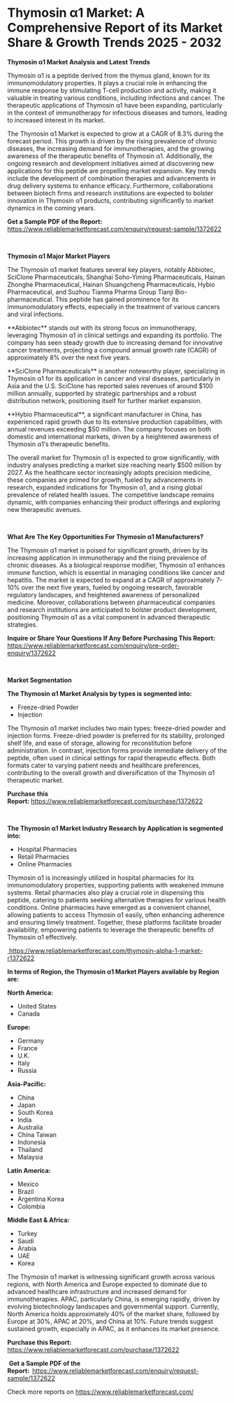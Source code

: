 <p><h1>Thymosin α1 Market: A Comprehensive Report of its Market Share & Growth Trends 2025 - 2032</h1></p><p><strong>Thymosin α1 Market Analysis and Latest Trends</strong></p>
<p><p>Thymosin α1 is a peptide derived from the thymus gland, known for its immunomodulatory properties. It plays a crucial role in enhancing the immune response by stimulating T-cell production and activity, making it valuable in treating various conditions, including infections and cancer. The therapeutic applications of Thymosin α1 have been expanding, particularly in the context of immunotherapy for infectious diseases and tumors, leading to increased interest in its market.</p><p>The Thymosin α1 Market is expected to grow at a CAGR of 8.3% during the forecast period. This growth is driven by the rising prevalence of chronic diseases, the increasing demand for immunotherapies, and the growing awareness of the therapeutic benefits of Thymosin α1. Additionally, the ongoing research and development initiatives aimed at discovering new applications for this peptide are propelling market expansion. Key trends include the development of combination therapies and advancements in drug delivery systems to enhance efficacy. Furthermore, collaborations between biotech firms and research institutions are expected to bolster innovation in Thymosin α1 products, contributing significantly to market dynamics in the coming years.</p></p>
<p><strong>Get a Sample PDF of the Report:&nbsp;</strong> <a href="https://www.reliablemarketforecast.com/enquiry/request-sample/1372622?utm_campaign=3053&utm_medium=2&utm_source=Github&utm_content=ia&utm_term=22032025&utm_id=thymosin-a1">https://www.reliablemarketforecast.com/enquiry/request-sample/1372622</a></p>
<p>&nbsp;</p>
<p><strong>Thymosin α1 Major Market Players</strong></p>
<p><p>The Thymosin α1 market features several key players, notably Abbiotec, SciClone Pharmaceuticals, Shanghai Soho-Yiming Pharmaceuticals, Hainan Zhonghe Pharmaceutical, Hainan Shuangcheng Pharmaceuticals, Hybio Pharmaceutical, and Suzhou Tianma Pharma Group Tianji Bio-pharmaceutical. This peptide has gained prominence for its immunomodulatory effects, especially in the treatment of various cancers and viral infections.</p><p>**Abbiotec** stands out with its strong focus on immunotherapy, leveraging Thymosin α1 in clinical settings and expanding its portfolio. The company has seen steady growth due to increasing demand for innovative cancer treatments, projecting a compound annual growth rate (CAGR) of approximately 8% over the next five years.</p><p>**SciClone Pharmaceuticals** is another noteworthy player, specializing in Thymosin α1 for its application in cancer and viral diseases, particularly in Asia and the U.S. SciClone has reported sales revenues of around $100 million annually, supported by strategic partnerships and a robust distribution network, positioning itself for further market expansion.</p><p>**Hybio Pharmaceutical**, a significant manufacturer in China, has experienced rapid growth due to its extensive production capabilities, with annual revenues exceeding $50 million. The company focuses on both domestic and international markets, driven by a heightened awareness of Thymosin α1’s therapeutic benefits.</p><p>The overall market for Thymosin α1 is expected to grow significantly, with industry analyses predicting a market size reaching nearly $500 million by 2027. As the healthcare sector increasingly adopts precision medicine, these companies are primed for growth, fueled by advancements in research, expanded indications for Thymosin α1, and a rising global prevalence of related health issues. The competitive landscape remains dynamic, with companies enhancing their product offerings and exploring new therapeutic avenues.</p></p>
<p>&nbsp;</p>
<p><strong>What Are The Key Opportunities For Thymosin α1 Manufacturers?</strong></p>
<p><p>The Thymosin α1 market is poised for significant growth, driven by its increasing application in immunotherapy and the rising prevalence of chronic diseases. As a biological response modifier, Thymosin α1 enhances immune function, which is essential in managing conditions like cancer and hepatitis. The market is expected to expand at a CAGR of approximately 7-10% over the next five years, fueled by ongoing research, favorable regulatory landscapes, and heightened awareness of personalized medicine. Moreover, collaborations between pharmaceutical companies and research institutions are anticipated to bolster product development, positioning Thymosin α1 as a vital component in advanced therapeutic strategies.</p></p>
<p><strong>Inquire or Share Your Questions If Any Before Purchasing This Report:</strong> <a href="https://www.reliablemarketforecast.com/enquiry/pre-order-enquiry/1372622?utm_campaign=3053&utm_medium=2&utm_source=Github&utm_content=ia&utm_term=22032025&utm_id=thymosin-a1">https://www.reliablemarketforecast.com/enquiry/pre-order-enquiry/1372622</a></p>
<p>&nbsp;</p>
<p><strong>Market Segmentation</strong></p>
<p><strong>The Thymosin α1 Market Analysis by types is segmented into:</strong></p>
<p><ul><li>Freeze-dried Powder</li><li>Injection</li></ul></p>
<p><p>The Thymosin α1 market includes two main types: freeze-dried powder and injection forms. Freeze-dried powder is preferred for its stability, prolonged shelf life, and ease of storage, allowing for reconstitution before administration. In contrast, injection forms provide immediate delivery of the peptide, often used in clinical settings for rapid therapeutic effects. Both formats cater to varying patient needs and healthcare preferences, contributing to the overall growth and diversification of the Thymosin α1 therapeutic market.</p></p>
<p><strong>Purchase this Report:&nbsp;</strong><a href="https://www.reliablemarketforecast.com/purchase/1372622?utm_campaign=3053&utm_medium=2&utm_source=Github&utm_content=ia&utm_term=22032025&utm_id=thymosin-a1">https://www.reliablemarketforecast.com/purchase/1372622</a></p>
<p>&nbsp;</p>
<p><strong>The Thymosin α1 Market Industry Research by Application is segmented into:</strong></p>
<p><ul><li>Hospital Pharmacies</li><li>Retail Pharmacies</li><li>Online Pharmacies</li></ul></p>
<p><p>Thymosin α1 is increasingly utilized in hospital pharmacies for its immunomodulatory properties, supporting patients with weakened immune systems. Retail pharmacies also play a crucial role in dispensing this peptide, catering to patients seeking alternative therapies for various health conditions. Online pharmacies have emerged as a convenient channel, allowing patients to access Thymosin α1 easily, often enhancing adherence and ensuring timely treatment. Together, these platforms facilitate broader availability, empowering patients to leverage the therapeutic benefits of Thymosin α1 effectively.</p></p>
<p><a href="https://www.reliablemarketforecast.com/thymosin-alpha-1-market-r1372622?utm_campaign=3053&utm_medium=2&utm_source=Github&utm_content=ia&utm_term=22032025&utm_id=thymosin-a1">&nbsp;https://www.reliablemarketforecast.com/thymosin-alpha-1-market-r1372622</a></p>
<p><strong>In terms of Region, the Thymosin α1 Market Players available by Region are:</strong></p>
<p>
    <p> <strong> North America: </strong>
        <ul>
            <li>United States</li>
            <li>Canada</li>
        </ul>
        </p> 
    <p> <strong> Europe: </strong>
        <ul>
            <li>Germany</li>
            <li>France</li>
            <li>U.K.</li>
            <li>Italy</li>
            <li>Russia</li>
        </ul>
        </p> 
    <p> <strong> Asia-Pacific: </strong>
        <ul>
            <li>China</li>
            <li>Japan</li>
            <li>South Korea</li>
            <li>India</li>
            <li>Australia</li>
            <li>China Taiwan</li>
            <li>Indonesia</li>
            <li>Thailand</li>
            <li>Malaysia</li>
        </ul>
        </p> 
    <p> <strong> Latin America: </strong>
        <ul>
            <li>Mexico</li>
            <li>Brazil</li>
            <li>Argentina Korea</li>
            <li>Colombia</li>
        </ul>
        </p> 
    <p> <strong> Middle East & Africa: </strong>
        <ul>
            <li>Turkey</li>
            <li>Saudi</li>
            <li>Arabia</li>
            <li>UAE</li>
            <li>Korea</li>
        </ul>
    </p>
    </p>
<p><p>The Thymosin α1 market is witnessing significant growth across various regions, with North America and Europe expected to dominate due to advanced healthcare infrastructure and increased demand for immunotherapies. APAC, particularly China, is emerging rapidly, driven by evolving biotechnology landscapes and governmental support. Currently, North America holds approximately 40% of the market share, followed by Europe at 30%, APAC at 20%, and China at 10%. Future trends suggest sustained growth, especially in APAC, as it enhances its market presence.</p></p>
<p><strong>Purchase this Report: </strong><a href="https://www.reliablemarketforecast.com/purchase/1372622?utm_campaign=3053&utm_medium=2&utm_source=Github&utm_content=ia&utm_term=22032025&utm_id=thymosin-a1">https://www.reliablemarketforecast.com/purchase/1372622</a></p>
<p>&nbsp;<strong>Get a Sample PDF of the Report:&nbsp;&nbsp;</strong><a href="https://www.reliablemarketforecast.com/enquiry/request-sample/1372622?utm_campaign=3053&utm_medium=2&utm_source=Github&utm_content=ia&utm_term=22032025&utm_id=thymosin-a1">https://www.reliablemarketforecast.com/enquiry/request-sample/1372622</a></p>
<p><strong></strong></p>
<p>Check more reports on <a href="https://www.reliablemarketforecast.com/?utm_campaign=3053&utm_medium=2&utm_source=Github&utm_content=ia&utm_term=22032025&utm_id=thymosin-a1">https://www.reliablemarketforecast.com/</a></p>